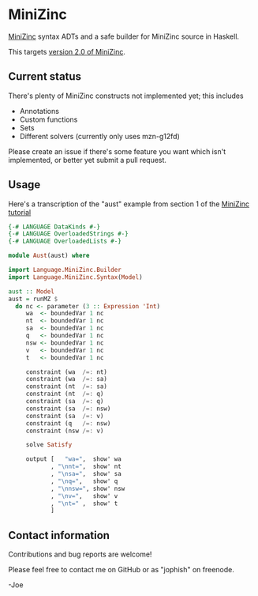 # MiniZinc

[MiniZinc][mz] syntax ADTs and a safe builder for MiniZinc source in Haskell.

This targets [version 2.0 of MiniZinc][spec].

## Current status

There's plenty of MiniZinc constructs not implemented yet; this includes

- Annotations
- Custom functions
- Sets
- Different solvers (currently only uses mzn-g12fd)

Please create an issue if there's some feature you want which isn't
implemented, or better yet submit a pull request.

## Usage

Here's a transcription of the "aust" example from section 1 of the [MiniZinc
tutorial][tute]

``` haskell
{-# LANGUAGE DataKinds #-}
{-# LANGUAGE OverloadedStrings #-}
{-# LANGUAGE OverloadedLists #-}

module Aust(aust) where

import Language.MiniZinc.Builder
import Language.MiniZinc.Syntax(Model)

aust :: Model
aust = runMZ $
  do nc <- parameter (3 :: Expression 'Int)
     wa  <- boundedVar 1 nc
     nt  <- boundedVar 1 nc
     sa  <- boundedVar 1 nc
     q   <- boundedVar 1 nc
     nsw <- boundedVar 1 nc
     v   <- boundedVar 1 nc
     t   <- boundedVar 1 nc

     constraint (wa  /=: nt)
     constraint (wa  /=: sa)
     constraint (nt  /=: sa)
     constraint (nt  /=: q)
     constraint (sa  /=: q)
     constraint (sa  /=: nsw)
     constraint (sa  /=: v)
     constraint (q   /=: nsw)
     constraint (nsw /=: v)

     solve Satisfy

     output [   "wa=",  show' wa
            , "\nnt=",  show' nt
            , "\nsa=",  show' sa
            , "\nq=",   show' q
            , "\nnsw=", show' nsw
            , "\nv=",   show' v
            , "\nt=" ,  show' t
            ]
```

## Contact information

Contributions and bug reports are welcome!

Please feel free to contact me on GitHub or as "jophish" on freenode.

-Joe

[mz]: http://www.minizinc.org/
[spec]: http://www.minizinc.org/2.0/doc-lib/minizinc-spec.pdf
[tute]: http://www.minizinc.org/downloads/doc-latest/minizinc-tute.pdf

